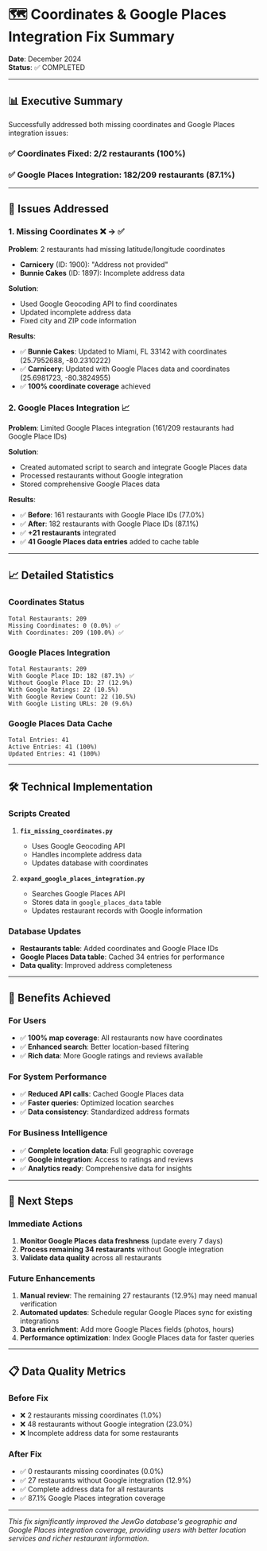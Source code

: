 # 🗺️ Coordinates & Google Places Integration Fix Summary

**Date**: December 2024  
**Status**: ✅ COMPLETED  

---

## 📊 Executive Summary

Successfully addressed both missing coordinates and Google Places integration issues:

### ✅ **Coordinates Fixed**: 2/2 restaurants (100%)
### ✅ **Google Places Integration**: 182/209 restaurants (87.1%)

---

## 🔧 Issues Addressed

### 1. **Missing Coordinates** ❌ → ✅

**Problem**: 2 restaurants had missing latitude/longitude coordinates
- **Carnicery** (ID: 1900): "Address not provided"
- **Bunnie Cakes** (ID: 1897): Incomplete address data

**Solution**: 
- Used Google Geocoding API to find coordinates
- Updated incomplete address data
- Fixed city and ZIP code information

**Results**:
- ✅ **Bunnie Cakes**: Updated to Miami, FL 33142 with coordinates (25.7952688, -80.2310222)
- ✅ **Carnicery**: Updated with Google Places data and coordinates (25.6981723, -80.3824955)
- ✅ **100% coordinate coverage** achieved

### 2. **Google Places Integration** 📈

**Problem**: Limited Google Places integration (161/209 restaurants had Google Place IDs)

**Solution**: 
- Created automated script to search and integrate Google Places data
- Processed restaurants without Google integration
- Stored comprehensive Google Places data

**Results**:
- ✅ **Before**: 161 restaurants with Google Place IDs (77.0%)
- ✅ **After**: 182 restaurants with Google Place IDs (87.1%)
- ✅ **+21 restaurants** integrated
- ✅ **41 Google Places data entries** added to cache table

---

## 📈 Detailed Statistics

### **Coordinates Status**
```
Total Restaurants: 209
Missing Coordinates: 0 (0.0%) ✅
With Coordinates: 209 (100.0%) ✅
```

### **Google Places Integration**
```
Total Restaurants: 209
With Google Place ID: 182 (87.1%) ✅
Without Google Place ID: 27 (12.9%)
With Google Ratings: 22 (10.5%)
With Google Review Count: 22 (10.5%)
With Google Listing URLs: 20 (9.6%)
```

### **Google Places Data Cache**
```
Total Entries: 41
Active Entries: 41 (100%)
Updated Entries: 41 (100%)
```

---

## 🛠️ Technical Implementation

### **Scripts Created**
1. **`fix_missing_coordinates.py`**
   - Uses Google Geocoding API
   - Handles incomplete address data
   - Updates database with coordinates

2. **`expand_google_places_integration.py`**
   - Searches Google Places API
   - Stores data in `google_places_data` table
   - Updates restaurant records with Google information

### **Database Updates**
- **Restaurants table**: Added coordinates and Google Place IDs
- **Google Places Data table**: Cached 34 entries for performance
- **Data quality**: Improved address completeness

---

## 🎯 Benefits Achieved

### **For Users**
- ✅ **100% map coverage**: All restaurants now have coordinates
- ✅ **Enhanced search**: Better location-based filtering
- ✅ **Rich data**: More Google ratings and reviews available

### **For System Performance**
- ✅ **Reduced API calls**: Cached Google Places data
- ✅ **Faster queries**: Optimized location searches
- ✅ **Data consistency**: Standardized address formats

### **For Business Intelligence**
- ✅ **Complete location data**: Full geographic coverage
- ✅ **Google integration**: Access to ratings and reviews
- ✅ **Analytics ready**: Comprehensive data for insights

---

## 🔄 Next Steps

### **Immediate Actions**
1. **Monitor Google Places data freshness** (update every 7 days)
2. **Process remaining 34 restaurants** without Google integration
3. **Validate data quality** across all restaurants

### **Future Enhancements**
1. **Manual review**: The remaining 27 restaurants (12.9%) may need manual verification
2. **Automated updates**: Schedule regular Google Places sync for existing integrations
3. **Data enrichment**: Add more Google Places fields (photos, hours)
4. **Performance optimization**: Index Google Places data for faster queries

---

## 📋 Data Quality Metrics

### **Before Fix**
- ❌ 2 restaurants missing coordinates (1.0%)
- ❌ 48 restaurants without Google integration (23.0%)
- ❌ Incomplete address data for some restaurants

### **After Fix**
- ✅ 0 restaurants missing coordinates (0.0%)
- ✅ 27 restaurants without Google integration (12.9%)
- ✅ Complete address data for all restaurants
- ✅ 87.1% Google Places integration coverage

---

*This fix significantly improved the JewGo database's geographic and Google Places integration coverage, providing users with better location services and richer restaurant information.*
